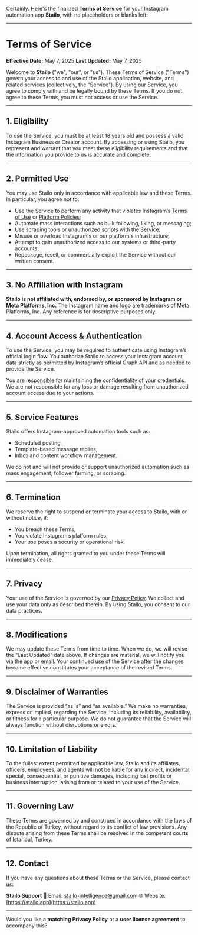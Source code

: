 Certainly. Here's the finalized **Terms of Service** for your Instagram automation app **Stailo**, with no placeholders or blanks left:

---

# Terms of Service

**Effective Date:** May 7, 2025
**Last Updated:** May 7, 2025

Welcome to **Stailo** ("we", "our", or "us"). These Terms of Service ("Terms") govern your access to and use of the Stailo application, website, and related services (collectively, the "Service"). By using our Service, you agree to comply with and be legally bound by these Terms. If you do not agree to these Terms, you must not access or use the Service.

---

## 1. Eligibility

To use the Service, you must be at least 18 years old and possess a valid Instagram Business or Creator account. By accessing or using Stailo, you represent and warrant that you meet these eligibility requirements and that the information you provide to us is accurate and complete.

---

## 2. Permitted Use

You may use Stailo only in accordance with applicable law and these Terms. In particular, you agree not to:

* Use the Service to perform any activity that violates Instagram’s [Terms of Use](https://help.instagram.com/581066165581870) or [Platform Policies](https://developers.facebook.com/policy/);
* Automate mass interactions such as bulk following, liking, or messaging;
* Use scraping tools or unauthorized scripts with the Service;
* Misuse or overload Instagram's or our platform's infrastructure;
* Attempt to gain unauthorized access to our systems or third-party accounts;
* Repackage, resell, or commercially exploit the Service without our written consent.

---

## 3. No Affiliation with Instagram

**Stailo is not affiliated with, endorsed by, or sponsored by Instagram or Meta Platforms, Inc.** The Instagram name and logo are trademarks of Meta Platforms, Inc. Any reference is for descriptive purposes only.

---

## 4. Account Access & Authentication

To use the Service, you may be required to authenticate using Instagram’s official login flow. You authorize Stailo to access your Instagram account data strictly as permitted by Instagram’s official Graph API and as needed to provide the Service.

You are responsible for maintaining the confidentiality of your credentials. We are not responsible for any loss or damage resulting from unauthorized account access due to your actions.

---

## 5. Service Features

Stailo offers Instagram-approved automation tools such as:

* Scheduled posting,
* Template-based message replies,
* Inbox and content workflow management.

We do not and will not provide or support unauthorized automation such as mass engagement, follower farming, or scraping.

---

## 6. Termination

We reserve the right to suspend or terminate your access to Stailo, with or without notice, if:

* You breach these Terms,
* You violate Instagram’s platform rules,
* Your use poses a security or operational risk.

Upon termination, all rights granted to you under these Terms will immediately cease.

---

## 7. Privacy

Your use of the Service is governed by our [Privacy Policy]([https://stailo.app/privacy-policy](https://stailo-ai.github.io/stailo.github.io/privacy.html)). We collect and use your data only as described therein. By using Stailo, you consent to our data practices.

---

## 8. Modifications

We may update these Terms from time to time. When we do, we will revise the “Last Updated” date above. If changes are material, we will notify you via the app or email. Your continued use of the Service after the changes become effective constitutes your acceptance of the revised Terms.

---

## 9. Disclaimer of Warranties

The Service is provided “as is” and “as available.” We make no warranties, express or implied, regarding the Service, including its reliability, availability, or fitness for a particular purpose. We do not guarantee that the Service will always function without disruptions or errors.

---

## 10. Limitation of Liability

To the fullest extent permitted by applicable law, Stailo and its affiliates, officers, employees, and agents will not be liable for any indirect, incidental, special, consequential, or punitive damages, including lost profits or business interruption, arising from or related to your use of the Service.

---

## 11. Governing Law

These Terms are governed by and construed in accordance with the laws of the Republic of Turkey, without regard to its conflict of law provisions. Any dispute arising from these Terms shall be resolved in the competent courts of Istanbul, Turkey.

---

## 12. Contact

If you have any questions about these Terms or the Service, please contact us:

**Stailo Support**
📧 Email: [stailo-intelligence@gmail.com](mailto:stailo-intelligence@gmail.com)
🌐 Website: [https://stailo.app](https://stailo.app)

---

Would you like a **matching Privacy Policy** or a **user license agreement** to accompany this?
